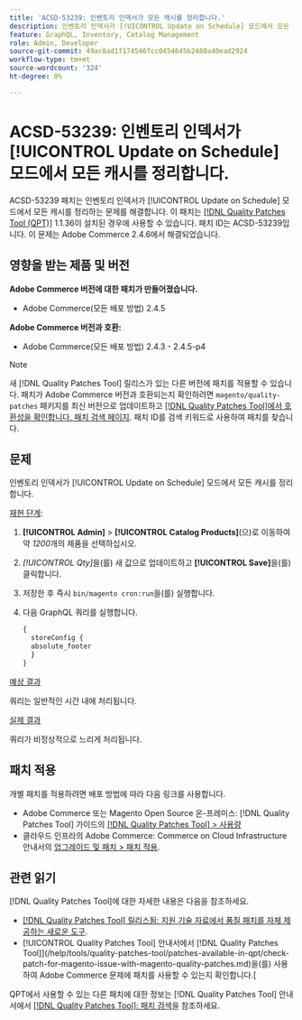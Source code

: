 ```yaml
---
title: 'ACSD-53239: 인벤토리 인덱서가 모든 캐시를 정리합니다.'
description: 인벤토리 인덱서가 [!UICONTROL Update on Schedule] 모드에서 모든 캐시를 정리하는 Adobe Commerce 문제를 해결하려면 ACSD-53239 패치를 적용하십시오.
feature: GraphQL, Inventory, Catalog Management
role: Admin, Developer
source-git-commit: 49ac8ad1f174546fcc0454645b2480a40ead2924
workflow-type: tm+mt
source-wordcount: '324'
ht-degree: 0%

---
```


# ACSD-53239: 인벤토리 인덱서가 [!UICONTROL Update on Schedule] 모드에서 모든 캐시를 정리합니다.

ACSD-53239 패치는 인벤토리 인덱서가 [!UICONTROL Update on Schedule] 모드에서 모든 캐시를 정리하는 문제를 해결합니다. 이 패치는 [[!DNL Quality Patches Tool (QPT)]](https://experienceleague.adobe.com/en/docs/commerce-knowledge-base/kb/announcements/commerce-announcements/magento-quality-patches-released-new-tool-to-self-serve-quality-patches) 1.1.36이 설치된 경우에 사용할 수 있습니다. 패치 ID는 ACSD-53239입니다. 이 문제는 Adobe Commerce 2.4.6에서 해결되었습니다.

## 영향을 받는 제품 및 버전

**Adobe Commerce 버전에 대한 패치가 만들어졌습니다.**

* Adobe Commerce(모든 배포 방법) 2.4.5

**Adobe Commerce 버전과 호환:**

* Adobe Commerce(모든 배포 방법) 2.4.3 - 2.4.5-p4

>[!NOTE]
>
>새 [!DNL Quality Patches Tool] 릴리스가 있는 다른 버전에 패치를 적용할 수 있습니다. 패치가 Adobe Commerce 버전과 호환되는지 확인하려면 `magento/quality-patches` 패키지를 최신 버전으로 업데이트하고 [[!DNL Quality Patches Tool]에서 호환성을 확인합니다. 패치 검색 페이지](https://experienceleague.adobe.com/tools/commerce-quality-patches/index.html). 패치 ID를 검색 키워드로 사용하여 패치를 찾습니다.

## 문제

인벤토리 인덱서가 [!UICONTROL Update on Schedule] 모드에서 모든 캐시를 정리합니다.

<u>재현 단계</u>:

1. **[!UICONTROL Admin]** > **[!UICONTROL Catalog Products]**(으)로 이동하여 약 *1200*&#x200B;개의 제품을 선택하십시오.
2. *[!UICONTROL Qty]*&#x200B;을(를) 새 값으로 업데이트하고 **[!UICONTROL Save]**&#x200B;을(를) 클릭합니다.
3. 저장한 후 즉시 `bin/magento cron:run`을(를) 실행합니다.
4. 다음 GraphQL 쿼리를 실행합니다.

   ```GraphQL
   {
     storeConfig {
     absolute_footer
     }
   }
   ```

<u>예상 결과</u>

쿼리는 일반적인 시간 내에 처리됩니다.

<u>실제 결과</u>

쿼리가 비정상적으로 느리게 처리됩니다.

## 패치 적용

개별 패치를 적용하려면 배포 방법에 따라 다음 링크를 사용합니다.

* Adobe Commerce 또는 Magento Open Source 온-프레미스: [!DNL Quality Patches Tool] 가이드의 [[!DNL Quality Patches Tool] > 사용량](https://experienceleague.adobe.com/docs/commerce-operations/tools/quality-patches-tool/usage.html)
* 클라우드 인프라의 Adobe Commerce: Commerce on Cloud Infrastructure 안내서의 [업그레이드 및 패치 > 패치 적용](https://experienceleague.adobe.com/docs/commerce-cloud-service/user-guide/develop/upgrade/apply-patches.html).

## 관련 읽기

[!DNL Quality Patches Tool]에 대한 자세한 내용은 다음을 참조하세요.

* [[!DNL Quality Patches Tool] 릴리스됨: 지원 기술 자료에서 품질 패치를 자체 제공하는 새로운 도구](https://experienceleague.adobe.com/en/docs/commerce-knowledge-base/kb/announcements/commerce-announcements/magento-quality-patches-released-new-tool-to-self-serve-quality-patches).
* [!UICONTROL Quality Patches Tool] 안내서에서  [!DNL Quality Patches Tool]](/help/tools/quality-patches-tool/patches-available-in-qpt/check-patch-for-magento-issue-with-magento-quality-patches.md)을(를) 사용하여 Adobe Commerce 문제에 패치를 사용할 수 있는지 확인합니다.[


QPT에서 사용할 수 있는 다른 패치에 대한 정보는 [!DNL Quality Patches Tool] 안내서에서 [[!DNL Quality Patches Tool]: 패치 검색](https://experienceleague.adobe.com/tools/commerce-quality-patches/index.html)을 참조하세요.
